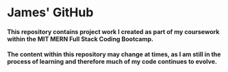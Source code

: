 # **James' GitHub** 

#### This repository contains project work I created as part of my coursework within the MIT MERN Full Stack Coding Bootcamp.

#### The content within this repository may change at times, as I am still in the process of learning and therefore much of my code continues to evolve. 

